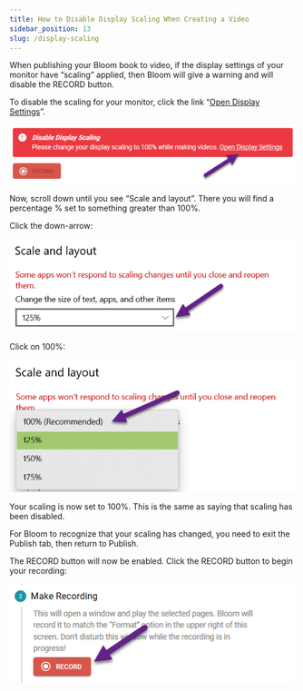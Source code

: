 ```yaml
---
title: How to Disable Display Scaling When Creating a Video
sidebar_position: 13
slug: /display-scaling
---
```




When publishing your Bloom book to video, if the display settings of your monitor have “scaling” applied, then Bloom will give a warning and will disable the RECORD button.


To disable the scaling for your monitor, click the link “<u>Open Display Settings</u>”.


![](./display-scaling.84b27c21-a7b5-468e-8596-14b401c67247.png)


Now, scroll down until you see “Scale and layout”. There you will find a percentage % set to something greater than 100%. 


Click the down-arrow:


![](./display-scaling.08134dff-cd65-4beb-9443-3315999e2481.png)


Click on 100%:


![](./display-scaling.9ce23062-a390-4eac-b137-0f68967b17a5.png)


Your scaling is now set to 100%. This is the same as saying that scaling has been disabled. 


For Bloom to recognize that your scaling has changed, you need to exit the Publish tab, then return to Publish. 


The RECORD button will now be enabled. Click the RECORD button to begin your recording:


![](./display-scaling.31e2a4dd-bdf2-4309-b27e-da4f60680435.png)

